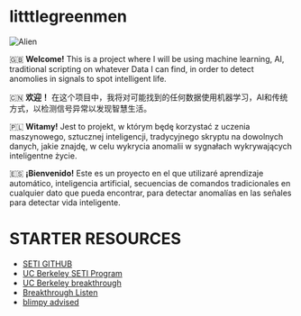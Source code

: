 # litttlegreenmen

![Alien](https://www.esa.int/var/esa/storage/images/esa_multimedia/images/2017/03/space_debris/16871918-3-eng-GB/Space_Debris_pillars.jpg)

🇬🇧 **Welcome!** This is a project where I will be using machine learning, AI, traditional scripting on whatever Data I can find, in order to detect anomolies in signals to spot intelligent life. 

🇨🇳 **欢迎！** 在这个项目中，我将对可能找到的任何数据使用机器学习，AI和传统方式，以检测信号异常以发现智慧生活。

🇵🇱 **Witamy!** Jest to projekt, w którym będę korzystać z uczenia maszynowego, sztucznej inteligencji, tradycyjnego skryptu na dowolnych danych, jakie znajdę, w celu wykrycia anomalii w sygnałach wykrywających inteligentne życie.

🇪🇸 **¡Bienvenido!** Este es un proyecto en el que utilizaré aprendizaje automático, inteligencia artificial, secuencias de comandos tradicionales en cualquier dato que pueda encontrar, para detectar anomalías en las señales para detectar vida inteligente.


# STARTER RESOURCES 

- [SETI GITHUB](https://github.com/SETI)
- [UC Berkeley SETI Program](https://github.com/UCBerkeleySETI)
- [UC Berkeley breakthrough](https://github.com/UCBerkeleySETI/breakthrough)
- [Breakthrough Listen](http://seti.berkeley.edu/listen/)
- [blimpy advised](https://github.com/UCBerkeleySETI/blimpy)